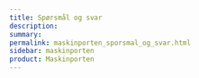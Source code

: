 ```yaml
---
title: Spørsmål og svar
description: 
summary: 
permalink: maskinporten_sporsmal_og_svar.html
sidebar: maskinporten
product: Maskinporten
---
```

